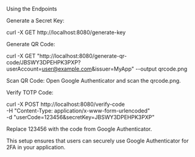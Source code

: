 Using the Endpoints

Generate a Secret Key:

curl -X GET http://localhost:8080/generate-key

Generate QR Code:

curl -X GET "http://localhost:8080/generate-qr-code/JBSWY3DPEHPK3PXP?userAccount=user@example.com&issuer=MyApp" --output qrcode.png

Scan QR Code:
Open Google Authenticator and scan the qrcode.png.

Verify TOTP Code:

curl -X POST http://localhost:8080/verify-code \
-H "Content-Type: application/x-www-form-urlencoded" \
-d "userCode=123456&secretKey=JBSWY3DPEHPK3PXP"

Replace 123456 with the code from Google Authenticator.

This setup ensures that users can securely use Google Authenticator for 2FA in your application.